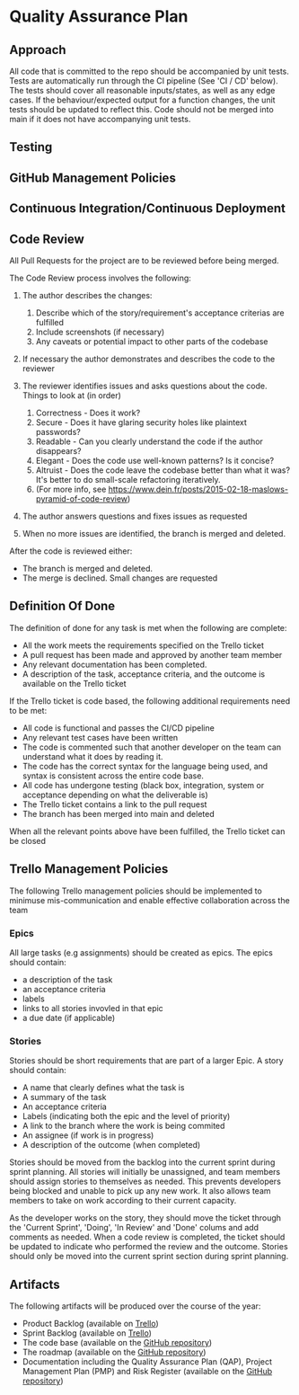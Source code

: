 # Quality Assurance Plan

## Approach
All code that is committed to the repo should be accompanied by unit tests. Tests are automatically run through the CI pipeline (See 'CI / CD' below). The tests should cover all reasonable inputs/states, as well as any edge cases. If the behaviour/expected output for a function changes, the unit tests should be updated to reflect this. Code should not be merged into main if it does not have accompanying unit tests. 

## Testing

## GitHub Management Policies

## Continuous Integration/Continuous Deployment

## Code Review

All Pull Requests for the project are to be reviewed before being merged.

The Code Review process involves the following:
1. The author describes the changes:
    1. Describe which of the story/requirement's acceptance criterias are fulfilled
    2. Include screenshots (if necessary)
    3. Any caveats or potential impact to other parts of the codebase

2. If necessary the author demonstrates and describes the code to the reviewer

4. The reviewer identifies issues and asks questions about the code. Things to look at (in order)
    1. Correctness - Does it work?
    2. Secure - Does it have glaring security holes like plaintext passwords?
    3. Readable - Can you clearly understand the code if the author disappears?
    4. Elegant - Does the code use well-known patterns? Is it concise?
    5. Altruist - Does the code leave the codebase better than what it was? It's better to do small-scale refactoring iteratively.
    6. (For more info, see https://www.dein.fr/posts/2015-02-18-maslows-pyramid-of-code-review)

4. The author answers questions and fixes issues as requested

6. When no more issues are identified, the branch is merged and deleted.

After the code is reviewed either:
- The branch is merged and deleted.
- The merge is declined. Small changes are requested

## Definition Of Done

The definition of done for any task is met when the following are complete:

* All the work meets the requirements specified on the Trello ticket
* A pull request has been made and approved by another team member
* Any relevant documentation has been completed.
* A description of the task, acceptance criteria, and the outcome is available on the Trello ticket

If the Trello ticket is code based, the following additional requirements need to be met:

* All code is functional and passes the CI/CD pipeline
* Any relevant test cases have been written
* The code is commented such that another developer on the team can understand what it does by reading it.
* The code has the correct syntax for the language being used, and syntax is consistent across the entire code base.
* All code has undergone testing (black box, integration, system or acceptance depending on what the deliverable is)	
* The Trello ticket contains a link to the pull request 
* The branch has been merged into main and deleted

When all the relevant points above have been fulfilled, the Trello ticket can be closed

## Trello Management Policies 
The following Trello management policies should be implemented to minimuse mis-communication and enable effective collaboration across the team

### Epics
All large tasks (e.g assignments) should be created as epics. The epics should contain:
* a description of the task
* an acceptance criteria
* labels
* links to all stories invovled in that epic
* a due date (if applicable)

### Stories
Stories should be short requirements that are part of a larger Epic. A story should contain:
* A name that clearly defines what the task is
* A summary of the task
* An acceptance criteria
* Labels (indicating both the epic and the level of priority)
* A link to the branch where the work is being commited 
* An assignee (if work is in progress) 
* A description of the outcome (when completed)

Stories should be moved from the backlog into the current sprint during sprint planning. All stories will initially be unassigned, and team members should assign stories to themselves as needed. This prevents developers being blocked and unable to pick up any new work. It also allows team members to take on work according to their current capacity. 

As the developer works on the story, they should move the ticket through the 'Current Sprint', 'Doing', 'In Review' and 'Done' colums and add comments as needed. When a code review is completed, the ticket should be updated to indicate who performed the review and the outcome. Stories should only be moved into the current sprint section during sprint planning. 

## Artifacts
The following artifacts will be produced over the course of the year:
* Product Backlog (available on [Trello](https://trello.com/b/q6F86G6q/tornelo-scoresheet-app))
* Sprint Backlog (available on [Trello](https://trello.com/b/q6F86G6q/tornelo-scoresheet-app))
* The code base (available on the [GitHub repository](https://github.com/chessworld/scoresheet-app))
* The roadmap (available on the [GitHub repository](https://github.com/chessworld/scoresheet-app))
* Documentation including the Quality Assurance Plan (QAP), Project Management Plan (PMP) and Risk Register (available on the [GitHub repository](https://github.com/chessworld/scoresheet-app))


